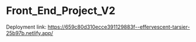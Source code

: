 # Front_End_Project_V2

Deployment link: https://659c80d310ecce391129883f--effervescent-tarsier-25b97b.netlify.app/
